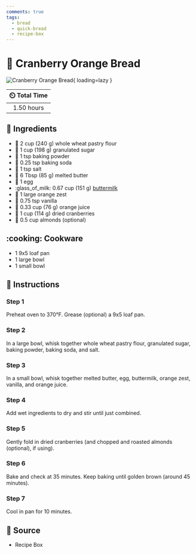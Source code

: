 ```yaml
---
comments: true
tags:
  - bread
  - quick-bread
  - recipe-box
---
```

# :bread: Cranberry Orange Bread

![Cranberry Orange Bread](../assets/images/cranberry-orange-bread.jpg){ loading=lazy }

| :timer_clock: Total Time |
|:-----------------------: |
| 1.50 hours |

## :salt: Ingredients

- :ear_of_rice: 2 cup (240 g) whole wheat pastry flour
- :candy: 1 cup (198 g) granulated sugar
- :dash: 1 tsp baking powder
- :cup_with_straw: 0.25 tsp baking soda
- :salt: 1 tsp salt
- :butter: 6 Tbsp (85 g) melted butter
- :egg: 1 egg
- :glass_of_milk: 0.67 cup (151 g) [buttermilk][1]
- :tangerine: 1 large orange zest
- :icecream: 0.75 tsp vanilla
- :tangerine: 0.33 cup (76 g) orange juice
- :cherries: 1 cup (114 g) dried cranberries
- :chestnut: 0.5 cup almonds (optional)

## :cooking: Cookware

- 1 9x5 loaf pan
- 1 large bowl
- 1 small bowl

## :pencil: Instructions

### Step 1

Preheat oven to 370°F. Grease (optional) a 9x5 loaf pan.

### Step 2

In a large bowl, whisk together whole wheat pastry flour, granulated sugar, baking powder, baking soda, and salt.

### Step 3

In a small bowl, whisk together melted butter, egg, buttermilk, orange zest, vanilla, and orange juice.

### Step 4

Add wet ingredients to dry and stir until just combined.

### Step 5

Gently fold in dried cranberries (and chopped and roasted almonds (optional), if using).

### Step 6

Bake and check at 35 minutes. Keep baking until golden brown (around 45 minutes).

### Step 7

Cool in pan for 10 minutes.

## :link: Source

- Recipe Box

[1]: ../ingredients/buttermilk.md
